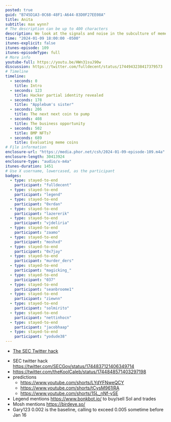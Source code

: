 ```yaml
---
posted: true
guid: "B745D1A3-0C68-48F1-A644-83D0F27EE08A"
title: Anita
subtitle: max wynn?
# The description can be up to 400 characters
description: We look at the signals and noise in the subculture of memecoins, also known as lottery tickets
time: "2024-01-09 18:00:00 -0500"
itunes-explicit: false
itunes-episode: 109
itunes-episodeType: full
# More info
youtube-full: https://youtu.be/HWn31suJ90w
discussion: https://twitter.com/fulldecent/status/1744943238417379573
# Timeline
timeline:
  - seconds: 0
    title: Intro
  - seconds: 123
    title: Hacker partial identity revealed
  - seconds: 178
    title: "Applebum's sister"
  - seconds: 206
    title: The next next coin to pump
  - seconds: 408
    title: The business opportunity
  - seconds: 502
    title: BMP NFTs?
  - seconds: 689
    title: Evaluating meme coins
# File information
enclosure-url: "https://media.phor.net/csh/2024-01-09-episode-109.m4a"
enclosure-length: 30413924
enclosure-type: "audio/x-m4a"
itunes-duration: 1451
# Use X username, lowercased, as the participant
badges:
  - type: stayed-to-end
    participant: "fulldecent"
  - type: stayed-to-end
    participant: "legend"
  - type: stayed-to-end
    participant: "0xrdan"
  - type: stayed-to-end
    participant: "lazererik"
  - type: stayed-to-end
    participant: "vjdeliria"
  - type: stayed-to-end
    participant: "zaamo"
  - type: stayed-to-end
    participant: "moshxd"
  - type: stayed-to-end
    participant: "0x7jay"
  - type: stayed-to-end
    participant: "murder_ders"
  - type: stayed-to-end
    participant: "magicking_"
  - type: stayed-to-end
    participant: "037"
  - type: stayed-to-end
    participant: "seanbroome1"
  - type: stayed-to-end
    participant: "ziewnn"
  - type: stayed-to-end
    participant: "solmirito"
  - type: stayed-to-end
    participant: "nettinhocn"
  - type: stayed-to-end
    participant: "jacobhaap"
  - type: stayed-to-end
    participant: "yodude38"
---
```


- [The SEC Twitter hack](https://twitter.com/SECGov/status/1744837121406349714)

<!--end of quick notes-->

- SEC twitter hack https://twitter.com/SECGov/status/1744837121406349714 
- https://twitter.com/theKoolCaleb/status/1744848571403297198 
- predictions
  - https://www.youtube.com/shorts/LYdYFNweQCY
  - https://www.youtube.com/shorts/tCysM961lRA
  - https://www.youtube.com/shorts/15L_nNf-ySE
- Legend mentions https://www.bonkbot.io/ to buy/sell Sol and trades
- Mosh mentions https://birdeye.so/ 
- Gary123 0.002 is the baseline, calling to exceed 0.005 sometime before Jan 16
